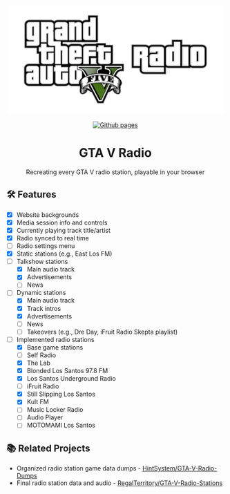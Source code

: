 <div align="center">

[<img src="banner.png" alt="Gta V Radio" width="512">][site_url]

[![Github pages][github_pages_badge]][site_url]

# GTA V Radio
Recreating every GTA V radio station, playable in your browser

</div>

## 🛠️ Features

* [x] Website backgrounds
* [x] Media session info and controls
* [x] Currently playing track title/artist
* [x] Radio synced to real time
* [ ] Radio settings menu 
* [x] Static stations (e.g., East Los FM)
* [ ] Talkshow stations
  * [x] Main audio track
  * [x] Advertisements
  * [ ] News
* [ ] Dynamic stations
  * [x] Main audio track
  * [x] Track intros 
  * [x] Advertisements
  * [ ] News
  * [ ] Takeovers (e.g., Dre Day, iFruit Radio Skepta playlist)
* [ ] Implemented radio stations
  * [x] Base game stations
  * [ ] Self Radio
  * [x] The Lab
  * [x] Blonded Los Santos 97.8 FM
  * [x] Los Santos Underground Radio
  * [ ] iFruit Radio
  * [x] Still Slipping Los Santos
  * [x] Kult FM
  * [ ] Music Locker Radio
  * [ ] Audio Player
  * [ ] MOTOMAMI Los Santos

## 📚 Related Projects
- Organized radio station game data dumps - [HintSystem/GTA-V-Radio-Dumps](https://github.com/HintSystem/GTA-V-Radio-Dumps)
- Final radio station data and audio - [RegalTerritory/GTA-V-Radio-Stations](https://github.com/RegalTerritory/GTA-V-Radio-Stations)

<!-- Readme links -->

[site_url]: https://hintsystem.github.io/GTA-V-Radio
[github_pages_badge]: https://img.shields.io/badge/GitHub%20Pages-222222?style=for-the-badge&logo=github&logoColor=white
